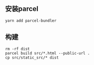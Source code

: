 ## 安装parcel
`yarn add parcel-bundler`
## 构建
`rm -rf dist`  
`parcel build src/*.html --public-url .`   
`cp src/static_src/* dist`  